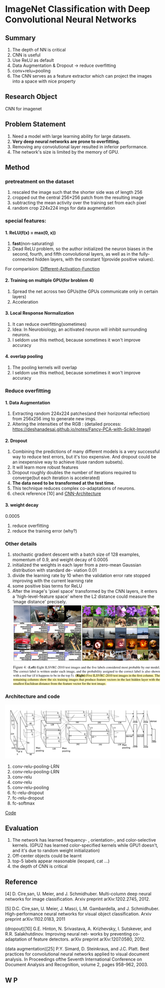 # ImageNet Classification with Deep Convolutional Neural Networks

## Summary

1. The depth of NN is critical
2. CNN is useful
3. Use ReLU as default
4. Data Augmentation & Dropout -> reduce overfitting
5. conv+relu+pooling
6. The CNN serves as a feature extractor which can project the images into a space with nice property


## Research Object

CNN for imagenet

## Problem Statement

1. Need a model with large learning ability for large datasets.
1. **Very deep neural networks are prone to overfitting.**
2. Removing any convolutional layer resulted in inferior performance.
3. The network's size is limited by the memory of GPU.


## Method

### pretreatment on the dataset

1. rescaled the image such that the shorter side was of length 256
2. cropped out the central 256×256 patch from the resulting image
3. subtracting the mean activity over the training set from each pixel
4. random crop 224x224 imgs for data augmentation

### special features:

#### 1. ReLU(f(x) = max(0, x))
 1. **fast**(non-saturating)
 2. Dead ReLU problem, so the author initialized the neuron biases in the second, fourth, and fifth convolutional layers, as well as in the fully-connected hidden layers, with the constant 1(provide positive values).
 
For comparision: [Different-Activation-Function](../Different-Activation-Function.md) 
 
#### 2. Training on multiple GPU(for broblem 4)

1. Spread the net across two GPUs(the GPUs communicate only in certain layers)
2. Acceleration


#### 3. Local Response Normalization

1. It can reduce overfitting(sometimes)
1. Idea: In Neurobiology, an acitivated neuron will inhibit surrounding neurons.
2. I seldom use this method, because sometimes it won't improve accuracy

#### 4. overlap pooling

1. The pooling kernels will overlap
2. I seldom use this method, because sometimes it won't improve accuracy

### Reduce overfitting

#### 1. Data Augmentation

1. Extracting random 224x224 patches(and their horizontal reflection) from 256x256 img to generate new imgs.
2. Altering the intensities of the RGB : 
(detailed process: https://deshanadesai.github.io/notes/Fancy-PCA-with-Scikit-Image)

#### 2. Dropout 

1. Combining the predictions of many different models is a very successful way to reduce test errors, but it's too expensive. And dropout could be an inexpensive way to achieve it(use random subsets). 
2. It will learn more robust features 
3. Dropout roughly doubles the number of iterations required to converge(but each iteration is accelerated)
4. **The data need to be transformed at the test time.**
5. This technique reduces complex co-adaptations of neurons.
6. check reference [10] and [CNN-Architecture](../CNN-Architecture.md)

#### 3. weight decay

0.0005

1. reduce overfitting
2. reduce the training error	(why?)


### Other details

1. stochastic gradient descent with a batch size of 128 examples, momentum of 0.9, and weight decay of 0.0005
2. initialized the weights in each layer from a zero-mean Gaussian distribution with standard de- viation 0.01
3. divide the learning rate by 10 when the validation error rate stopped improving with the current learning rate
4. some positive bias terms for ReLU
5. After the image's 'pixel space' transformed by the CNN layers, it enters a 'high-level-feature space' where the L2 distance could measure the 'image distance' precisely.
![](../res/alexl2.png)

### Architecture and code

![](../res/AlexNet.png)

1. conv-relu-pooling-LRN
2. conv-relu-pooling-LRN
3. conv-relu
4. conv-relu
5. conv-relu-pooling
6. fc-relu-dropout
7. fc-relu-dropout
8. fc-softmax

[Code](../code/nets/AlexNet.py)


## Evaluation

1. The network has learned frequency- , orientation-, and color-selective kernels. (GPU2 has learned color-specified kernels while GPU1 doesn't, and it's due to random weight initialization)
2. Off-center objects could be learnt
3. top-5 labels appear reasonable (leopard, cat ...)
4. the depth of CNN is critical

## Reference 

[4] D. Cire¸san, U. Meier, and J. Schmidhuber. Multi-column deep neural networks for image classification. Arxiv preprint arXiv:1202.2745, 2012.

[5] D.C. Cire¸san, U. Meier, J. Masci, L.M. Gambardella, and J. Schmidhuber. High-performance neural networks for visual object classification. Arxiv preprint arXiv:1102.0183, 2011

(dropout)[10] G.E. Hinton, N. Srivastava, A. Krizhevsky, I. Sutskever, and R.R. Salakhutdinov. Improving neural net- works by preventing co-adaptation of feature detectors. arXiv preprint arXiv:1207.0580, 2012.

(data augmentation)[25] P.Y. Simard, D. Steinkraus, and J.C. Platt. Best practices for convolutional neural networks applied to visual document analysis. In Proceedings ofthe Seventh International Conference on Document Analysis and Recognition, volume 2, pages 958–962, 2003.

## W P